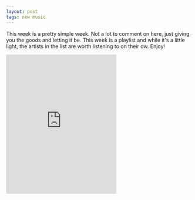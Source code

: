 ```yaml
---
layout: post
tags: new music
---
```


This week is a pretty simple week. Not a lot to comment on here, just giving you the goods and letting it be. This week is a playlist and while it's a little light, the artists in the list are worth listening to on their ow. Enjoy!

<iframe src="https://embed.spotify.com/?uri=spotify%3Auser%3Aplukevdh%3Aplaylist%3A5VD3oj2x9cmc1jmYXrqSXp" width="300" height="380" frameborder="0" allowtransparency="true"></iframe>
